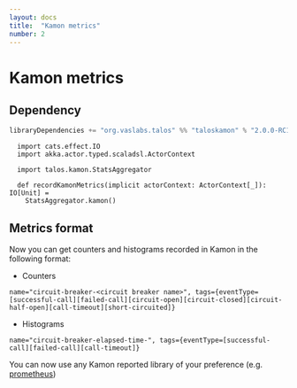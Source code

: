 ```yaml
---
layout: docs
title:  "Kamon metrics"
number: 2
---
```


# Kamon metrics


## Dependency

```scala
libraryDependencies += "org.vaslabs.talos" %% "taloskamon" % "2.0.0-RC1"
```

```tut:silent
  import cats.effect.IO
  import akka.actor.typed.scaladsl.ActorContext

  import talos.kamon.StatsAggregator
  
  def recordKamonMetrics(implicit actorContext: ActorContext[_]): IO[Unit] = 
    StatsAggregator.kamon()
```

## Metrics format

Now you can get counters and histograms recorded in Kamon in the following format:
- Counters

`name="circuit-breaker-<circuit breaker name>", tags={eventType=[successful-call][failed-call][circuit-open][circuit-closed][circuit-half-open][call-timeout][short-circuited]}`

- Histograms

`name="circuit-breaker-elapsed-time-", tags={eventType=[successful-call][failed-call][call-timeout]}`

You can now use any Kamon reported library of your preference (e.g. [prometheus](https://kamon.io/docs/latest/reporters/prometheus/))